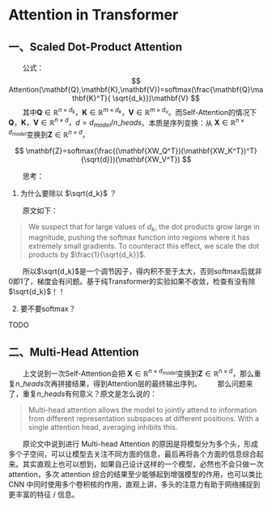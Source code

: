 # Attention in Transformer
## 一、Scaled Dot-Product Attention
&emsp;&emsp;公式：
$$
Attention(\mathbf{Q},\mathbf{K},\mathbf{V})=softmax(\frac{\mathbf{Q}\mathbf{K}^T}{ \sqrt{d_k}})\mathbf{V}
$$
&emsp;&emsp;其中$\mathbf{Q}\in \mathbb{R}^{n\times d_k}$，$\mathbf{K}\in \mathbb{R}^{m\times d_k}$，$\mathbf{V}\in \mathbb{R}^{m\times d_v}$。而Self-Attention的情况下$\mathbf{Q}，\mathbf{K}，\mathbf{V}\in \mathbb{R}^{n\times d}，d=d_{model} / n\_heads$。本质是序列变换：从 $\mathbf{X}\in \mathbb{R}^{n \times d_{model}}$变换到$\mathbf{Z}\in \mathbb{R}^{n\times d}$。

$$
\mathbf{Z}=softmax(\frac{(\mathbf{XW_Q^T})(\mathbf{XW_K^T})^T}{\sqrt{d}})(\mathbf{XW_V^T})
$$

&emsp;&emsp;思考：
1. 为什么要除以 $\sqrt{d_k}$ ？

&emsp;&emsp;原文如下：
> We suspect that for large values of $d_k$, the dot products grow large in magnitude, pushing the softmax function into regions where it has extremely small gradients. To counteract this effect, we scale the dot products by $\frac{1}{\sqrt{d_k}}$.

&emsp;&emsp;所以$\sqrt{d_k}$是一个调节因子，得内积不至于太大，否则softmax后就非0即1了，梯度会有问题。基于纯Transformer的实验如果不收敛，检查有没有除$\sqrt{d_k}$！！

2. 要不要softmax？

TODO

## 二、Multi-Head Attention
&emsp;&emsp;上文说到一次Self-Attention会把 $\mathbf{X}\in \mathbb{R}^{n \times d_{model}}$变换到$\mathbf{Z}\in \mathbb{R}^{n\times d}$，那么重复$n\_heads$次再拼接结果，得到Attention层的最终输出序列。
&emsp;&emsp;那么问题来了，重复$n\_heads$有何意义？原文是怎么说的：
> Multi-head attention allows the model to jointly attend to information from different representation subspaces at different positions. With a single attention head, averaging inhibits this.

&emsp;&emsp;原论文中说到进行 Multi-head Attention 的原因是将模型分为多个头，形成多个子空间，可以让模型去关注不同方面的信息，最后再将各个方面的信息综合起来。其实直观上也可以想到，如果自己设计这样的一个模型，必然也不会只做一次 attention，多次 attention 综合的结果至少能够起到增强模型的作用，也可以类比 CNN 中同时使用多个卷积核的作用，直观上讲，多头的注意力有助于网络捕捉到更丰富的特征 / 信息。

